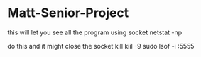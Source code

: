 # Matt-Senior-Project

this will let you see all the program using socket
netstat -np

do this and it might close the socket
kill <PID>
kiil -9 <PID>
sudo lsof -i :5555
